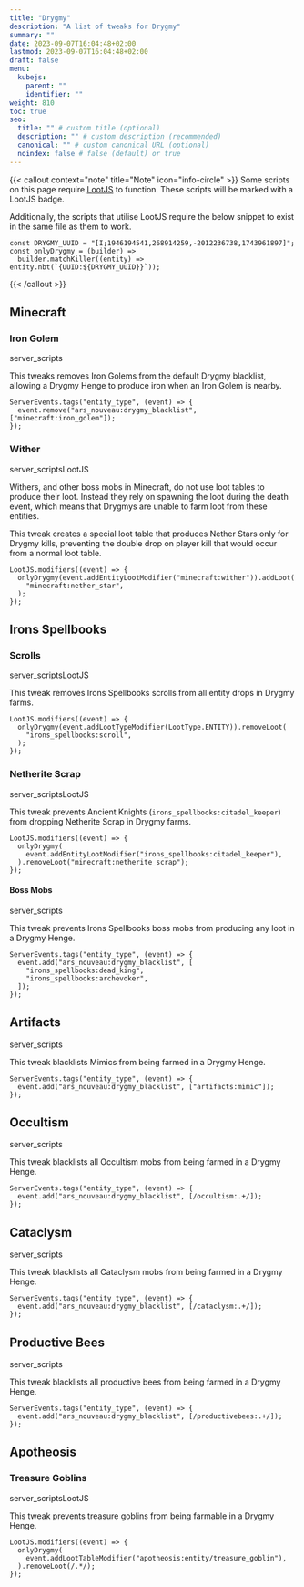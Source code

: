 ```yaml
---
title: "Drygmy"
description: "A list of tweaks for Drygmy"
summary: ""
date: 2023-09-07T16:04:48+02:00
lastmod: 2023-09-07T16:04:48+02:00
draft: false
menu:
  kubejs:
    parent: ""
    identifier: ""
weight: 810
toc: true
seo:
  title: "" # custom title (optional)
  description: "" # custom description (recommended)
  canonical: "" # custom canonical URL (optional)
  noindex: false # false (default) or true
---
```


{{< callout context="note" title="Note" icon="info-circle" >}}
Some scripts on this page require [LootJS](https://modrinth.com/mod/lootjs) to function. These scripts will be marked with a <span class="badge text-bg-primary">LootJS</span> badge.

Additionally, the scripts that utilise LootJS require the below snippet to exist in the same file as them to work.

```kjs
const DRYGMY_UUID = "[I;1946194541,268914259,-2012236738,1743961897]";
const onlyDrygmy = (builder) =>
  builder.matchKiller((entity) => entity.nbt(`{UUID:${DRYGMY_UUID}}`));
```

{{< /callout >}}

## Minecraft

### Iron Golem

<span class="badge text-bg-dark server-scripts">server_scripts</span>

This tweaks removes Iron Golems from the default Drygmy blacklist, allowing a Drygmy Henge to produce iron when an Iron Golem is nearby.

```kjs
ServerEvents.tags("entity_type", (event) => {
  event.remove("ars_nouveau:drygmy_blacklist", ["minecraft:iron_golem"]);
});
```

### Wither

<span class="badge text-bg-dark server-scripts">server_scripts</span><span class="badge text-bg-primary">LootJS</span>

Withers, and other boss mobs in Minecraft, do not use loot tables to produce their loot. Instead they rely on spawning the loot during the death event, which means that Drygmys are unable to farm loot from these entities.

This tweak creates a special loot table that produces Nether Stars only for Drygmy kills, preventing the double drop on player kill that would occur from a normal loot table.

```kjs
LootJS.modifiers((event) => {
  onlyDrygmy(event.addEntityLootModifier("minecraft:wither")).addLoot(
    "minecraft:nether_star",
  );
});
```

## Irons Spellbooks

### Scrolls

<span class="badge text-bg-dark server-scripts">server_scripts</span><span class="badge text-bg-primary">LootJS</span>

This tweak removes Irons Spellbooks scrolls from all entity drops in Drygmy farms.

```kjs
LootJS.modifiers((event) => {
  onlyDrygmy(event.addLootTypeModifier(LootType.ENTITY)).removeLoot(
    "irons_spellbooks:scroll",
  );
});
```

### Netherite Scrap

<span class="badge text-bg-dark server-scripts">server_scripts</span><span class="badge text-bg-primary">LootJS</span>

This tweak prevents Ancient Knights (`irons_spellbooks:citadel_keeper`) from dropping Netherite Scrap in Drygmy farms.

```kjs
LootJS.modifiers((event) => {
  onlyDrygmy(
    event.addEntityLootModifier("irons_spellbooks:citadel_keeper"),
  ).removeLoot("minecraft:netherite_scrap");
});
```

#### Boss Mobs

<span class="badge text-bg-dark server-scripts">server_scripts</span>

This tweak prevents Irons Spellbooks boss mobs from producing any loot in a Drygmy Henge.

```kjs
ServerEvents.tags("entity_type", (event) => {
  event.add("ars_nouveau:drygmy_blacklist", [
    "irons_spellbooks:dead_king",
    "irons_spellbooks:archevoker",
  ]);
});
```

## Artifacts

<span class="badge text-bg-dark server-scripts">server_scripts</span>

This tweak blacklists Mimics from being farmed in a Drygmy Henge.

```kjs
ServerEvents.tags("entity_type", (event) => {
  event.add("ars_nouveau:drygmy_blacklist", ["artifacts:mimic"]);
});
```

## Occultism

<span class="badge text-bg-dark server-scripts">server_scripts</span>

This tweak blacklists all Occultism mobs from being farmed in a Drygmy Henge.

```kjs
ServerEvents.tags("entity_type", (event) => {
  event.add("ars_nouveau:drygmy_blacklist", [/occultism:.+/]);
});
```

## Cataclysm

<span class="badge text-bg-dark server-scripts">server_scripts</span>

This tweak blacklists all Cataclysm mobs from being farmed in a Drygmy Henge.

```kjs
ServerEvents.tags("entity_type", (event) => {
  event.add("ars_nouveau:drygmy_blacklist", [/cataclysm:.+/]);
});
```

## Productive Bees

<span class="badge text-bg-dark server-scripts">server_scripts</span>

This tweak blacklists all productive bees from being farmed in a Drygmy Henge.

```kjs
ServerEvents.tags("entity_type", (event) => {
  event.add("ars_nouveau:drygmy_blacklist", [/productivebees:.+/]);
});
```

## Apotheosis

### Treasure Goblins

<span class="badge text-bg-dark server-scripts">server_scripts</span><span class="badge text-bg-primary">LootJS</span>

This tweak prevents treasure goblins from being farmable in a Drygmy Henge.

```kjs
LootJS.modifiers((event) => {
  onlyDrygmy(
    event.addLootTableModifier("apotheosis:entity/treasure_goblin"),
  ).removeLoot(/.*/);
});
```

